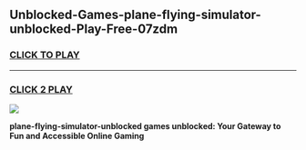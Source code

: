
## Unblocked-Games-plane-flying-simulator-unblocked-Play-Free-07zdm
<h3>
<a href="https://premium76.site?title=plane-flying-simulator-unblocked&ref=20M">CLICK TO PLAY</a></h3>
<hr>

<h3>
<a href="https://premium76.site?title=plane-flying-simulator-unblocked&ref=20M">CLICK 2 PLAY</a>
  
</h3>

<a href="https://premium76.site?title=plane-flying-simulator-unblocked&ref=19M"><img src="https://clearcache.store/games.png"></a>


**plane-flying-simulator-unblocked games unblocked: Your Gateway to Fun and Accessible Online Gaming**
